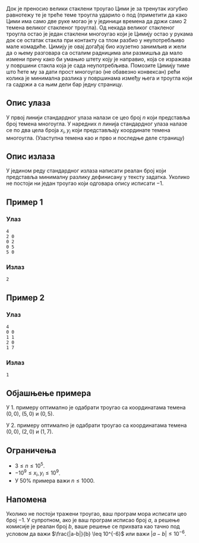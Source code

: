 Док је преносио велики стаклени троугао Цими је за тренутак изгубио равнотежу те је треће теме троугла ударило о под (приметити да како Цими има само две руке могао је у јединици времена да држи само $2$ темена великог стакленог троугла). Од некада великог стакленог троугла остао је један стаклени многоугао који је Цимију остао у рукама док се остатак стакла при контакту са тлом разбио у неупотребљиво мале комадиће.
Цимију је овај догађај био изузетно занимљив и жели да о њему разговара са осталим радницима али размишља да мало измени причу како би умањио штету коју је направио, која се изражава у површини стакла која је сада неупотребљива.
Помозите Цимију тиме што ћете му за дати прост многоугао (не обавезно конвексан) рећи колика је минимална разлика у површинама између њега и троугла који га садржи а са њим дели бар једну страницу.

## Опис улаза
У првој линији стандардног улаза налази се цео број $n$ који представља број темена многоугла.
У наредних $n$ линија стандардног улаза налазе се по два цела броја $x_i, y_i$ који представљају координате темена многоугла. (Узаступна темена као и прво и последње деле страницу)

## Опис излаза
У једином реду стандардног излаза написати реалан број који представља минималну разлику дефинисану у тексту задатка.
Уколико не постоји ни један троугао који одговара опису исписати $-1$.

## Пример 1
### Улаз
```
4
2 0
0 2
0 5
5 0
```

### Излаз
```
2
```

## Пример 2
### Улаз
```
4
0 0
1 1
2 0
1 7
```

### Излаз
```
1
```

## Објашњење примера

У $1$. примеру оптимално је одабрати троугао са координатама темена $(0,0)$, $(5,0)$ и $(0,5)$.

У $2$. примеру оптимално је одабрати троугао са координатама темена $(0,0)$, $(2,0)$ и $(1,7)$.

## Ограничења

* $3 \leq n \leq 10^5$.
* $-10^9 \leq x_i, y_i \leq 10^9$.
* У 50% примера важи $n \leq 1000$.

## Напомена

Уколико не постоји тражени троугао, ваш програм мора исписати цео број $-1$. У супротном, ако је ваш програм исписао број $a$, а решење комисије је реалан број $b$, ваше решење се прихвата као тачно под условом да важи $\frac{|a-b|}{b} \leq 10^{-6}$ или важи $|a-b| \leq 10^{-6}$.
